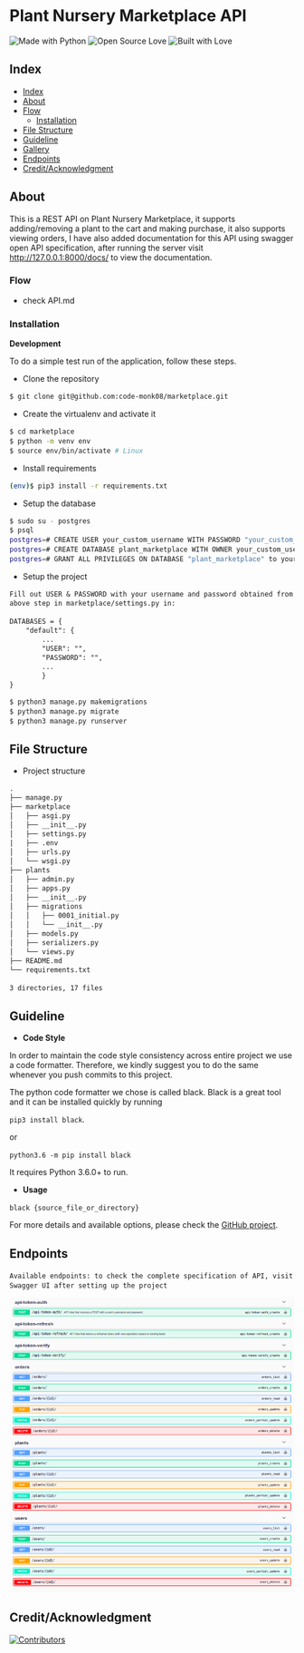 # Plant Nursery Marketplace API

![Made with Python](https://img.shields.io/badge/Made%20with-Python-blueviolet?style=for-the-badge&images=python)  ![Open Source Love](https://img.shields.io/badge/Open%20Source-%E2%99%A5-red?style=for-the-badge&images=open-source-initiative)  ![Built with Love](https://img.shields.io/badge/Built%20With-%E2%99%A5-critical?style=for-the-badge&images=ko-fi)  



## Index

- [Index](#index)
- [About](#about)
- [Flow](#flow)
  - [Installation](#installation)
- [File Structure](#file-structure)
- [Guideline](#guideline)
- [Gallery](#gallery)
- [Endpoints](#endpoints)
- [Credit/Acknowledgment](#creditacknowledgment)


## About
This is a REST API on Plant Nursery Marketplace, it supports adding/removing a plant to the cart and making purchase, it also supports viewing orders, I have also added documentation for this API using swagger open API specification, after running the server visit http://127.0.0.1:8000/docs/ to view the documentation.


### Flow

- check API.md

### Installation

**Development**

To do a simple test run of the application, follow these steps.

- Clone the repository

```bash
$ git clone git@github.com:code-monk08/marketplace.git
```

- Create the virtualenv and activate it

```bash
$ cd marketplace
$ python -m venv env
$ source env/bin/activate # Linux
```

- Install requirements

```bash
(env)$ pip3 install -r requirements.txt
```


- Setup the database

```bash
$ sudo su - postgres
$ psql
postgres=# CREATE USER your_custom_username WITH PASSWORD "your_custom_password";
postgres=# CREATE DATABASE plant_marketplace WITH OWNER your_custom_username ENCODING 'utf-8';
postgres=# GRANT ALL PRIVILEGES ON DATABASE "plant_marketplace" to your_custom_username;
```

- Setup the project


```
Fill out USER & PASSWORD with your username and password obtained from above step in marketplace/settings.py in:

DATABASES = {
    "default": {
        ...
        "USER": "",
        "PASSWORD": "",
        ...
        }
}
```
```bash
$ python3 manage.py makemigrations
$ python3 manage.py migrate
$ python3 manage.py runserver
```

## File Structure
- Project structure

```
.
├── manage.py
├── marketplace
│   ├── asgi.py
│   ├── __init__.py
│   ├── settings.py
|   ├── .env
│   ├── urls.py
│   └── wsgi.py
├── plants
│   ├── admin.py
│   ├── apps.py
│   ├── __init__.py
│   ├── migrations
│   │   ├── 0001_initial.py
│   │   └── __init__.py
│   ├── models.py
│   ├── serializers.py
│   └── views.py
├── README.md
└── requirements.txt

3 directories, 17 files
```

## Guideline

- __Code Style__

In order to maintain the code style consistency across entire project we use a code formatter. Therefore, we kindly suggest you to do the same whenever you push commits to this project. 

The python code formatter we chose is called black. Black is a great tool and it can be installed quickly by running 

`pip3 install black`.  

or

`python3.6 -m pip install black`

It requires Python 3.6.0+ to run.

- __Usage__

`black {source_file_or_directory}`

For more details and available options, please check the [GitHub project](https://github.com/psf/black).

## Endpoints

`Available endpoints: to check the complete specification of API, visit Swagger UI after setting up the project`

<p align="center">
  <img src="./images/1.png">
</p>

## Credit/Acknowledgment

[![Contributors](https://img.shields.io/github/contributors/code-monk08/marketplace?style=for-the-badge)](https://github.com/code-monk08/marketplace/graphs/contributors)